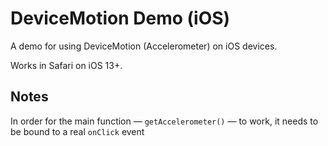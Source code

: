 # DeviceMotion Demo (iOS)
A demo for using DeviceMotion (Accelerometer) on iOS devices. 

Works in Safari on iOS 13+.

## Notes
In order for the main function — `getAccelerometer()` — to work, it needs to be bound to a real `onClick` event
